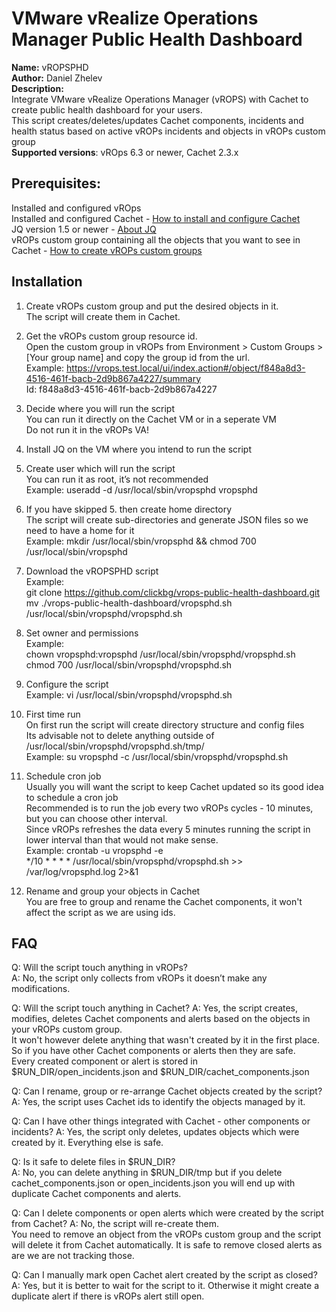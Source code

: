 # VMware vRealize Operations Manager Public Health Dashboard
**Name:** vROPSPHD  
**Author:** Daniel Zhelev  
**Description:**  
Integrate VMware vRealize Operations Manager (vROPS) with Cachet to create public health dashboard for your users.  
This script creates/deletes/updates Cachet components, incidents and health status based on active vROPs incidents and objects in vROPs custom group  
**Supported versions**: vROps 6.3 or newer, Cachet 2.3.x  


## Prerequisites:
Installed and configured vROps  
Installed and configured Cachet - [How to install and configure Cachet](https://docs.cachethq.io/v1.0/docs/installing-cachet)  
JQ version 1.5 or newer - [About JQ](https://stedolan.github.io/jq/)  
vROPs custom group containing all the objects that you want to see in Cachet - [How to create vROPs custom groups](https://blogs.vmware.com/management/2016/07/organizing-your-vmware-vrealize-operations-environment-with-custom-groups.html)  

## Installation
1. Create vROPs custom group and put the desired objects in it.  
The script will create them in Cachet.

2. Get the vROPs custom group resource id.  
Open the custom group in vROPs from Environment > Custom Groups > [Your group name] and copy the group id from the url.  
Example: https://vrops.test.local/ui/index.action#/object/f848a8d3-4516-461f-bacb-2d9b867a4227/summary  
Id: f848a8d3-4516-461f-bacb-2d9b867a4227  

3. Decide where you will run the script  
You can run it directly on the Cachet VM or in a seperate VM  
Do not run it in the vROPs VA!  

4. Install JQ on the VM where you intend to run the script

5. Create user which will run the script  
You can run it as root, it’s not recommended  
Example: useradd -d /usr/local/sbin/vropsphd vropsphd  

6. If you have skipped 5. then create home directory  
The script will create sub-directories and generate JSON files so we need to have a home for it  
Example: mkdir /usr/local/sbin/vropsphd && chmod 700 /usr/local/sbin/vropsphd  

7. Download the vROPSPHD script  
Example:  
git clone https://github.com/clickbg/vrops-public-health-dashboard.git  
mv ./vrops-public-health-dashboard/vropsphd.sh /usr/local/sbin/vropsphd/vropsphd.sh  

8. Set owner and permissions  
Example:  
chown vropsphd:vropsphd /usr/local/sbin/vropsphd/vropsphd.sh  
chmod 700 /usr/local/sbin/vropsphd/vropsphd.sh  

9. Configure the script  
Example: vi /usr/local/sbin/vropsphd/vropsphd.sh  

10. First time run  
On first run the script will create directory structure and config files  
Its advisable not to delete anything outside of /usr/local/sbin/vropsphd/vropsphd.sh/tmp/  
Example: su vropsphd -c /usr/local/sbin/vropsphd/vropsphd.sh  

11. Schedule cron job  
Usually you will want the script to keep Cachet updated so its good idea to schedule a cron job  
Recommended is to run the job every two vROPs cycles - 10 minutes, but you can choose other interval.  
Since vROPs refreshes the data every 5 minutes running the script in lower interval than that would not make sense.  
Example: crontab -u vropsphd -e  
*/10 * * * * /usr/local/sbin/vropsphd/vropsphd.sh >> /var/log/vropsphd.log 2>&1  

12. Rename and group your objects in Cachet  
You are free to group and rename the Cachet components, it won't affect the script as we are using ids.  

## FAQ
Q: Will the script touch anything in vROPs?  
A: No, the script only collects from vROPs it doesn’t make any modifications.

Q: Will the script touch anything in Cachet?
A: Yes, the script creates, modifies, deletes Cachet components and alerts based on the objects in your vROPs custom group.  
It won't however delete anything that wasn't created by it in the first place.  
So if you have other Cachet components or alerts then they are safe.  
Every created component or alert is stored in $RUN_DIR/open_incidents.json and $RUN_DIR/cachet_components.json  

Q: Can I rename, group or re-arrange Cachet objects created by the script?  
A: Yes, the script uses Cachet ids to identify the objects managed by it.  

Q: Can I have other things integrated with Cachet - other components or incidents?
A: Yes, the script only deletes, updates objects which were created by it.
Everything else is safe.

Q: Is it safe to delete files in $RUN_DIR?  
A: No, you can delete anything in $RUN_DIR/tmp but if you delete cachet_components.json or open_incidents.json you will end up with duplicate Cachet components and alerts.  

Q: Can I delete components or open alerts which were created by the script from Cachet?
A: No, the script will re-create them.  
You need to remove an object from the vROPs custom group and the script will delete it from Cachet automatically.
It is safe to remove closed alerts as are we are not tracking those.

Q: Can I manually mark open Cachet alert created by the script as closed?
A: Yes, but it is better to wait for the script to it. Otherwise it might create a duplicate alert if there is vROPs alert still open.
